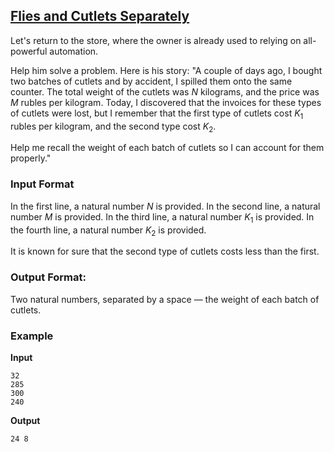 ## [Flies and Cutlets Separately](../../../solutions/2.1/21_t.py)

Let's return to the store, where the owner is already used to relying on all-powerful automation.

Help him solve a problem. Here is his story: "A couple of days ago, I bought two batches of cutlets and by accident, I spilled them onto the same counter. The total weight of the cutlets was $N$ kilograms, and the price was $M$ rubles per kilogram. Today, I discovered that the invoices for these types of cutlets were lost, but I remember that the first type of cutlets cost $K_{1}$ rubles per kilogram, and the second type cost $K_{2}$.

Help me recall the weight of each batch of cutlets so I can account for them properly."

### Input Format

In the first line, a natural number $N$ is provided.
In the second line, a natural number $M$ is provided.
In the third line, a natural number $K_{1}$ is provided.
In the fourth line, a natural number $K_{2}$ is provided.

It is known for sure that the second type of cutlets costs less than the first.

### Output Format:

Two natural numbers, separated by a space — the weight of each batch of cutlets.

### Example

__Input__
```plaintext
32
285
300
240
```

__Output__
```plaintext
24 8
```